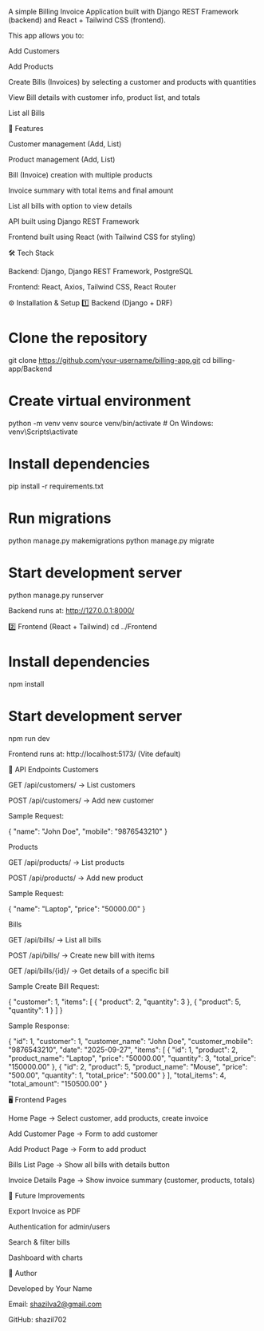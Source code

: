 A simple Billing Invoice Application built with Django REST Framework (backend) and React + Tailwind CSS (frontend).

This app allows you to:

Add Customers

Add Products

Create Bills (Invoices) by selecting a customer and products with quantities

View Bill details with customer info, product list, and totals

List all Bills

🚀 Features

Customer management (Add, List)

Product management (Add, List)

Bill (Invoice) creation with multiple products

Invoice summary with total items and final amount

List all bills with option to view details

API built using Django REST Framework

Frontend built using React (with Tailwind CSS for styling)

🛠 Tech Stack

Backend: Django, Django REST Framework, PostgreSQL

Frontend: React, Axios, Tailwind CSS, React Router

⚙️ Installation & Setup
1️⃣ Backend (Django + DRF)
# Clone the repository
git clone https://github.com/your-username/billing-app.git
cd billing-app/Backend

# Create virtual environment
python -m venv venv
source venv/bin/activate   # On Windows: venv\Scripts\activate

# Install dependencies
pip install -r requirements.txt

# Run migrations
python manage.py makemigrations
python manage.py migrate

# Start development server
python manage.py runserver


Backend runs at: http://127.0.0.1:8000/

2️⃣ Frontend (React + Tailwind)
cd ../Frontend

# Install dependencies
npm install

# Start development server
npm run dev


Frontend runs at: http://localhost:5173/
 (Vite default)

🔗 API Endpoints
Customers

GET /api/customers/ → List customers

POST /api/customers/ → Add new customer

Sample Request:

{
  "name": "John Doe",
  "mobile": "9876543210"
}

Products

GET /api/products/ → List products

POST /api/products/ → Add new product

Sample Request:

{
  "name": "Laptop",
  "price": "50000.00"
}

Bills

GET /api/bills/ → List all bills

POST /api/bills/ → Create new bill with items

GET /api/bills/{id}/ → Get details of a specific bill

Sample Create Bill Request:

{
  "customer": 1,
  "items": [
    { "product": 2, "quantity": 3 },
    { "product": 5, "quantity": 1 }
  ]
}


Sample Response:

{
  "id": 1,
  "customer": 1,
  "customer_name": "John Doe",
  "customer_mobile": "9876543210",
  "date": "2025-09-27",
  "items": [
    { "id": 1, "product": 2, "product_name": "Laptop", "price": "50000.00", "quantity": 3, "total_price": "150000.00" },
    { "id": 2, "product": 5, "product_name": "Mouse", "price": "500.00", "quantity": 1, "total_price": "500.00" }
  ],
  "total_items": 4,
  "total_amount": "150500.00"
}

🖥 Frontend Pages

Home Page → Select customer, add products, create invoice

Add Customer Page → Form to add customer

Add Product Page → Form to add product

Bills List Page → Show all bills with details button

Invoice Details Page → Show invoice summary (customer, products, totals)

📌 Future Improvements

Export Invoice as PDF

Authentication for admin/users

Search & filter bills

Dashboard with charts

👤 Author

Developed by Your Name

Email: shazilva2@gmail.com

GitHub: shazil702
